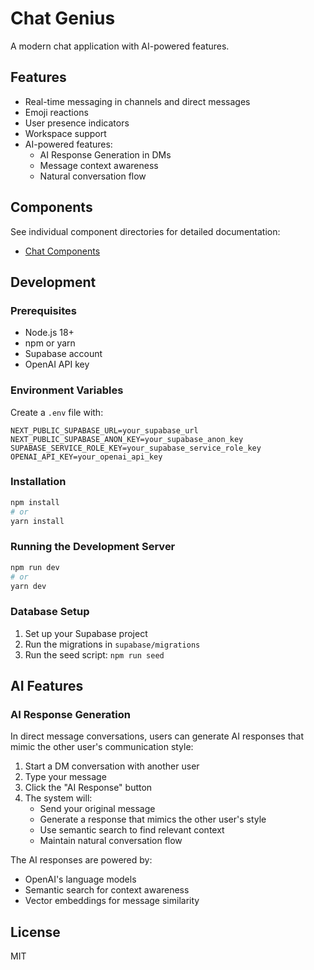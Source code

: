 # Chat Genius

A modern chat application with AI-powered features.

## Features

- Real-time messaging in channels and direct messages
- Emoji reactions
- User presence indicators
- Workspace support
- AI-powered features:
  - AI Response Generation in DMs
  - Message context awareness
  - Natural conversation flow

## Components

See individual component directories for detailed documentation:
- [Chat Components](./components/chat/README.md)

## Development

### Prerequisites
- Node.js 18+
- npm or yarn
- Supabase account
- OpenAI API key

### Environment Variables
Create a `.env` file with:
```env
NEXT_PUBLIC_SUPABASE_URL=your_supabase_url
NEXT_PUBLIC_SUPABASE_ANON_KEY=your_supabase_anon_key
SUPABASE_SERVICE_ROLE_KEY=your_supabase_service_role_key
OPENAI_API_KEY=your_openai_api_key
```

### Installation
```bash
npm install
# or
yarn install
```

### Running the Development Server
```bash
npm run dev
# or
yarn dev
```

### Database Setup
1. Set up your Supabase project
2. Run the migrations in `supabase/migrations`
3. Run the seed script: `npm run seed`

## AI Features

### AI Response Generation
In direct message conversations, users can generate AI responses that mimic the other user's communication style:

1. Start a DM conversation with another user
2. Type your message
3. Click the "AI Response" button
4. The system will:
   - Send your original message
   - Generate a response that mimics the other user's style
   - Use semantic search to find relevant context
   - Maintain natural conversation flow

The AI responses are powered by:
- OpenAI's language models
- Semantic search for context awareness
- Vector embeddings for message similarity

## License

MIT 